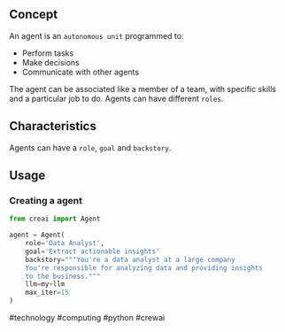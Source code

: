 
## Concept

An agent is an `autonomous unit` programmed to:
* Perform tasks
* Make decisions
* Communicate with other agents

The agent can be associated like a member of a team, with specific skills and a particular job to do. Agents can have different `roles`.
## Characteristics

Agents can have a `role`, `goal` and `backstory`.

## Usage

### Creating a agent

```python
from creai import Agent

agent = Agent(
	role='Data Analyst',
	goal='Extract actionable insights'
	backstory="""You're a data analyst at a large company
	You're responsible for analyzing data and providing insights
	to the business."""
	llm=my+llm
	max_iter=15
)
```

#technology #computing #python #crewai
